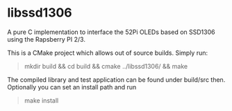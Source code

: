 libssd1306
==========

A pure C implementation to interface the 52Pi OLEDs based on SSD1306 using the Rapsberry PI 2/3.

This is a CMake project which allows out of source builds. Simply run:
 > mkdir build && cd build && cmake ../libssd1306/ && make

The compiled library and test application can be found under build/src then. Optionally you can set an install path and run
 > make install
